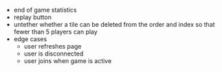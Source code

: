 - end of game statistics
- replay button
- untether whether a tile can be deleted from the order and index so that fewer than 5 players can play
- edge cases
    - user refreshes page
    - user is disconnected
    - user joins when game is active
